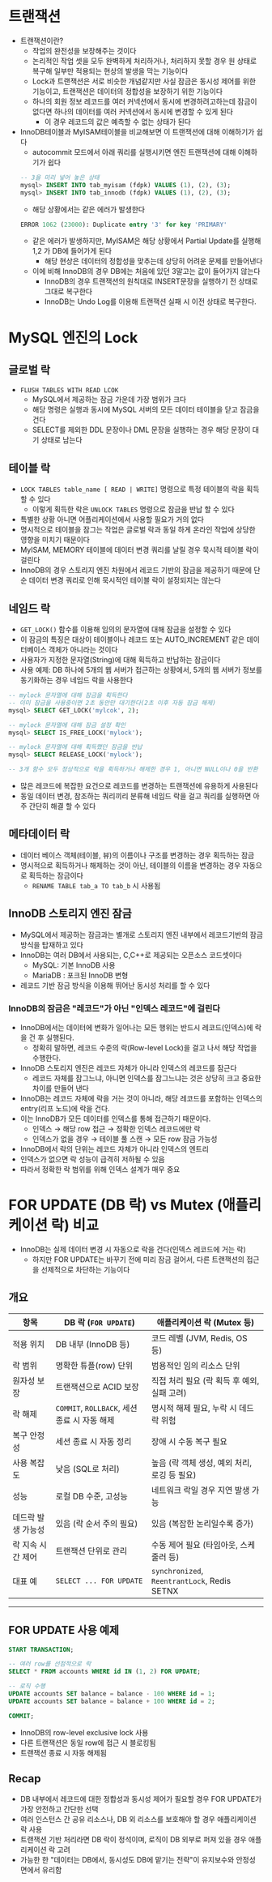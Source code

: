 # 트랜잭션

- 트랜잭션이란?
  - 작업의 완전성을 보장해주는 것이다
  - 논리적인 작업 셋을 모두 완벽하게 처리하거나, 처리하지 못할 경우 원 상태로 복구해 일부만 적용되는 현상의 발생을 막는 기능이다
  - Lock과 트랜잭션은 서로 비슷한 개념같지만 사실 잠금은 동시성 제어를 위한 기능이고, 트랜잭션은 데이터의 정합성을 보장하기 위한 기능이다
  - 하나의 회원 정보 레코드를 여러 커넥션에서 동시에 변경하려고하는데 잠금이 없다면 하나의 데이터를 여러 커넥션에서 동시에 변경할 수 있게 된다
    - 이 경우 레코드의 값은 예측할 수 없는 상태가 된다
- InnoDB테이블과 MyISAM테이블을 비교해보면 이 트랜잭션에 대해 이해하기가 쉽다
  - autocommit 모드에서 아래 쿼리를 실행시키면 엔진 트랜잭션에 대해 이해하기가 쉽다
  ```sql
  -- 3을 미리 넣어 놓은 상태
  mysql> INSERT INTO tab_myisam (fdpk) VALUES (1), (2), (3);
  mysql> INSERT INTO tab_innodb (fdpk) VALUES (1), (2), (3);
  ```
  - 해당 상황에서는 같은 에러가 발생한다
  ```sql
  ERROR 1062 (23000): Duplicate entry '3' for key 'PRIMARY'
  ```
  - 같은 에러가 발생하지만, MyISAM은 해당 상황에서 Partial Update를 실행해 1,2 가 DB에 들어가게 된다
    - 해당 현상은 데이터의 정합성을 맞추는데 상당히 어려운 문제를 만들어낸다
  - 이에 비해 InnoDB의 경우 DB에는 처음에 있던 3말고는 값이 들어가지 않는다
    - InnoDB의 경우 트랜잭션의 원칙대로 INSERT문장을 실행하기 전 상태로 그대로 복구한다
    - InnoDB는 Undo Log를 이용해 트랜잭션 실패 시 이전 상태로 복구한다.

# MySQL 엔진의 Lock

## 글로벌 락

- `FLUSH TABLES WITH READ LCOK`
  - MySQL에서 제공하는 잠금 가운데 가장 범위가 크다
  - 해당 명령은 실행과 동시에 MySQL 서버의 모든 데이터 테이블을 닫고 잠금을 건다
  - SELECT를 제외한 DDL 문장이나 DML 문장을 실행하는 경우 해당 문장이 대기 상태로 남는다

## 테이블 락

- `LOCK TABLES table_name [ READ | WRITE]` 명령으로 특정 테이블의 락을 획득할 수 있다
  - 이렇게 획득한 락은 `UNLOCK TABLES` 명령으로 잠금을 반납 할 수 있다
- 특별한 상황 아니면 어플리케이션에서 사용할 필요가 거의 없다
- 명시적으로 테이블을 잠그는 작업은 글로벌 락과 동일 하게 온라인 작업에 상당한 영향을 미치기 때문이다
- MyISAM, MEMORY 테이블에 데이터 변경 쿼리를 날릴 경우 묵시적 테이블 락이 걸린다
- InnoDB의 경우 스토리지 엔진 차원에서 레코드 기반의 잠금을 제공하기 때문에 단순 데이터 변경 쿼리로 인해 묵시적인 테이블 락이 설정되지는 않는다

## 네임드 락

- `GET_LOCK()` 함수를 이용해 임의의 문자열에 대해 잠금을 설정할 수 있다
- 이 잠금의 특징은 대상이 테이블이나 레코드 또는 AUTO_INCREMENT 같은 데이터베이스 객체가 아니라는 것이다
- 사용자가 지정한 문자열(String)에 대해 획득하고 반납하는 잠금이다
- 사용 예제: DB 하나에 5개의 웹 서버가 접근하는 상황에서, 5개의 웹 서버가 정보를 동기화하는 경우 네임드 락을 사용한다

```sql
-- mylock 문자열에 대해 잠금을 획득한다
-- 이미 잠금을 사용중이면 2초 동안만 대기한다(2초 이후 자동 잠금 해제)
mysql> SELECT GET_LOCK('mylcok', 2);

-- mylock 문자열에 대해 잠금 설정 확인
mysql> SELECT IS_FREE_LOCK('mylock');

-- mylock 문자열에 대해 획득했던 잠금을 반납
mysql> SELECT RELEASE_LOCK('mylock');

-- 3개 함수 모두 정상적으로 락을 획득하거나 해제한 경우 1, 아니면 NULL이나 0을 반환
```

- 많은 레코드에 복잡한 요건으로 레코드를 변경하는 트랜잭션에 유용하게 사용된다
- 동일 데이터 변경, 참조하는 쿼리끼리 분류해 네임드 락을 걸고 쿼리를 실행하면 아주 간단히 해결 할 수 있다

## 메타데이터 락

- 데이터 베이스 객체(테이블, 뷰)의 이름이나 구조를 변경하는 경우 획득하는 잠금
- 명시적으로 획득하거나 해제하는 것이 아닌, 테이블의 이름을 변경하는 경우 자동으로 획득하는 잠금이다
  - `RENAME TABLE tab_a TO tab_b` 시 사용됨

## InnoDB 스토리지 엔진 잠금

- MySQL에서 제공하는 잠금과는 별개로 스토리지 엔진 내부에서 레코드기반의 잠금 방식을 탑재하고 있다
- InnoDB는 여러 DB에서 사용되는, C,C++로 제공되는 오픈소스 코드셋이다
  - MySQL: 기본 InnoDB 사용
  - MariaDB : 포크된 InnoDB 변형
- 레코드 기반 잠금 방식을 이용해 뛰어난 동시성 처리를 할 수 있다

### InnoDB의 잠금은 "레코드"가 아닌 "인덱스 레코드"에 걸린다

- InnoDB에서는 데이터에 변화가 일어나는 모든 행위는 반드시 레코드(인덱스)에 락을 건 후 실행된다.
  - 정확히 말하면, 레코드 수준의 락(Row-level Lock)을 걸고 나서 해당 작업을 수행한다.
- InnoDB 스토리지 엔진은 레코드 자체가 아니라 인덱스의 레코드를 잠근다
  - 레코드 자체를 잠그느냐, 아니면 인덱스를 잠그느냐는 것은 상당히 크고 중요한 차이를 만들어 낸다
- InnoDB는 레코드 자체에 락을 거는 것이 아니라, 해당 레코드를 포함하는 인덱스의 entry(리프 노드)에 락을 건다.
- 이는 InnoDB가 모든 데이터를 인덱스를 통해 접근하기 때문이다.
  - 인덱스 → 해당 row 접근 → 정확한 인덱스 레코드에만 락
  - 인덱스가 없을 경우 → 테이블 풀 스캔 → 모든 row 잠금 가능성
- InnoDB에서 락의 단위는 레코드 자체가 아니라 인덱스의 엔트리
- 인덱스가 없으면 락 성능이 급격히 저하될 수 있음
- 따라서 정확한 락 범위를 위해 인덱스 설계가 매우 중요

# FOR UPDATE (DB 락) vs Mutex (애플리케이션 락) 비교

- InnoDB는 실제 데이터 변경 시 자동으로 락을 건다(인덱스 레코드에 거는 락)
  - 하지만 FOR UPDATE는 바꾸기 전에 미리 잠금 걸어서, 다른 트랜잭션의 접근을 선제적으로 차단하는 기능이다

## 개요

| 항목               | DB 락 (`FOR UPDATE`)                         | 애플리케이션 락 (Mutex 등)                   |
| ------------------ | -------------------------------------------- | -------------------------------------------- |
| 적용 위치          | DB 내부 (InnoDB 등)                          | 코드 레벨 (JVM, Redis, OS 등)                |
| 락 범위            | 명확한 튜플(row) 단위                        | 범용적인 임의 리소스 단위                    |
| 원자성 보장        | 트랜잭션으로 ACID 보장                       | 직접 처리 필요 (락 획득 후 예외, 실패 고려)  |
| 락 해제            | `COMMIT`, `ROLLBACK`, 세션 종료 시 자동 해제 | 명시적 해제 필요, 누락 시 데드락 위험        |
| 복구 안정성        | 세션 종료 시 자동 정리                       | 장애 시 수동 복구 필요                       |
| 사용 복잡도        | 낮음 (SQL로 처리)                            | 높음 (락 객체 생성, 예외 처리, 로깅 등 필요) |
| 성능               | 로컬 DB 수준, 고성능                         | 네트워크 락일 경우 지연 발생 가능            |
| 데드락 발생 가능성 | 있음 (락 순서 주의 필요)                     | 있음 (복잡한 논리일수록 증가)                |
| 락 지속 시간 제어  | 트랜잭션 단위로 관리                         | 수동 제어 필요 (타임아웃, 스케줄러 등)       |
| 대표 예            | `SELECT ... FOR UPDATE`                      | `synchronized`, `ReentrantLock`, Redis SETNX |

---

## FOR UPDATE 사용 예제

```sql
START TRANSACTION;

-- 여러 row를 선점적으로 락
SELECT * FROM accounts WHERE id IN (1, 2) FOR UPDATE;

-- 로직 수행
UPDATE accounts SET balance = balance - 100 WHERE id = 1;
UPDATE accounts SET balance = balance + 100 WHERE id = 2;

COMMIT;
```

- InnoDB의 row-level exclusive lock 사용
- 다른 트랜잭션은 동일 row에 접근 시 블로킹됨
- 트랜잭션 종료 시 자동 해제됨

## Recap

- DB 내부에서 레코드에 대한 정합성과 동시성 제어가 필요할 경우 FOR UPDATE가 가장 안전하고 간단한 선택
- 여러 인스턴스 간 공유 리소스나, DB 외 리소스를 보호해야 할 경우 애플리케이션 락 사용
- 트랜잭션 기반 처리라면 DB 락이 정석이며, 로직이 DB 외부로 퍼져 있을 경우 애플리케이션 락 고려
- 가능한 한 "데이터는 DB에서, 동시성도 DB에 맡기는 전략"이 유지보수와 안정성 면에서 유리함
